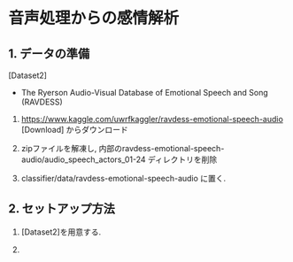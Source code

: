 # 音声処理からの感情解析

## 1. データの準備

[Dataset2]
* The Ryerson Audio-Visual Database of Emotional Speech and Song (RAVDESS)

1. https://www.kaggle.com/uwrfkaggler/ravdess-emotional-speech-audio
[Download] からダウンロード

2. zipファイルを解凍し, 内部のravdess-emotional-speech-audio/audio_speech_actors_01-24 ディレクトリを削除

3. classifier/data/ravdess-emotional-speech-audio に置く.

## 2. セットアップ方法

1. [Dataset2]を用意する.

2. 
 